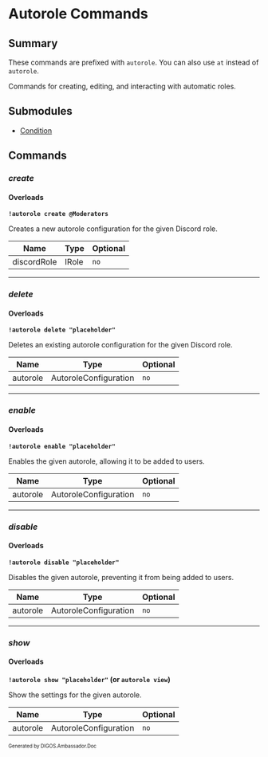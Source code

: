 ﻿Autorole Commands
=================
## Summary
These commands are prefixed with `autorole`. You can also use `at` instead of `autorole`.

Commands for creating, editing, and interacting with automatic roles.

## Submodules
* [Condition](autorole_condition.md)

## Commands
### *create*
#### Overloads
**`!autorole create @Moderators`**

Creates a new autorole configuration for the given Discord role.

| Name | Type | Optional |
| --- | --- | --- |
| discordRole | IRole | `no` |

---

### *delete*
#### Overloads
**`!autorole delete "placeholder"`**

Deletes an existing autorole configuration for the given Discord role.

| Name | Type | Optional |
| --- | --- | --- |
| autorole | AutoroleConfiguration | `no` |

---

### *enable*
#### Overloads
**`!autorole enable "placeholder"`**

Enables the given autorole, allowing it to be added to users.

| Name | Type | Optional |
| --- | --- | --- |
| autorole | AutoroleConfiguration | `no` |

---

### *disable*
#### Overloads
**`!autorole disable "placeholder"`**

Disables the given autorole, preventing it from being added to users.

| Name | Type | Optional |
| --- | --- | --- |
| autorole | AutoroleConfiguration | `no` |

---

### *show*
#### Overloads
**`!autorole show "placeholder"` (or `autorole view`)**

Show the settings for the given autorole.

| Name | Type | Optional |
| --- | --- | --- |
| autorole | AutoroleConfiguration | `no` |

<sub><sup>Generated by DIGOS.Ambassador.Doc</sup></sub>